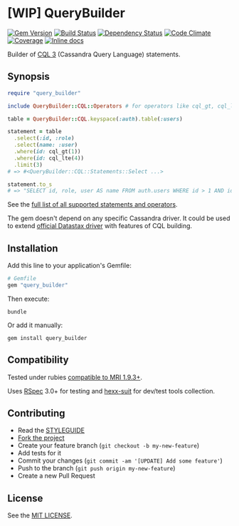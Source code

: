 [WIP] QueryBuilder
==================

[![Gem Version](https://img.shields.io/gem/v/query_builder.svg?style=flat)][gem]
[![Build Status](https://img.shields.io/travis/nepalez/query_builder/master.svg?style=flat)][travis]
[![Dependency Status](https://img.shields.io/gemnasium/nepalez/query_builder.svg?style=flat)][gemnasium]
[![Code Climate](https://img.shields.io/codeclimate/github/nepalez/query_builder.svg?style=flat)][codeclimate]
[![Coverage](https://img.shields.io/coveralls/nepalez/query_builder.svg?style=flat)][coveralls]
[![Inline docs](http://inch-ci.org/github/nepalez/query_builder.svg)][inch]

[codeclimate]: https://codeclimate.com/github/nepalez/query_builder
[coveralls]: https://coveralls.io/r/nepalez/query_builder
[gem]: https://rubygems.org/gems/query_builder
[gemnasium]: https://gemnasium.com/nepalez/query_builder
[travis]: https://travis-ci.org/nepalez/query_builder
[inch]: https://inch-ci.org/github/nepalez/query_builder

Builder of [CQL 3](https://cassandra.apache.org/doc/cql3/CQL.html#CassandraQueryLanguageCQLv3.2.0) (Cassandra Query Language) statements.

Synopsis
--------

```ruby
require "query_builder"

include QueryBuilder::CQL::Operators # for operators like cql_gt, cql_lte below.

table = QueryBuilder::CQL.keyspace(:auth).table(:users)

statement = table
  .select(:id, :role)
  .select(name: :user)
  .where(id: cql_gt(1))
  .where(id: cql_lte(4))
  .limit(3)
# => #<QueryBuilder::CQL::Statements::Select ...>

statement.to_s
# => "SELECT id, role, user AS name FROM auth.users WHERE id > 1 AND id <= 4 USING consistency = 'quorum' LIMIT 3;"
```

See the [full list of all supported statements and operators](https://github.com/nepalez/query_builder/wiki).

The gem doesn't depend on any specific Cassandra driver. It could be used to extend [official Datastax driver](https://github.com/datastax/ruby-driver) with features of CQL building.

Installation
------------

Add this line to your application's Gemfile:

```ruby
# Gemfile
gem "query_builder"
```

Then execute:

```
bundle
```

Or add it manually:

```
gem install query_builder
```

Compatibility
-------------

Tested under rubies [compatible to MRI 1.9.3+](.travis.yml).

Uses [RSpec] 3.0+ for testing and [hexx-suit] for dev/test tools collection.

[RSpec]: http://rspec.org
[hexx-suit]: https://github.com/nepalez/hexx-suit

Contributing
------------

* Read the [STYLEGUIDE](config/metrics/STYLEGUIDE)
* [Fork the project](https://github.com/nepalez/query_builder)
* Create your feature branch (`git checkout -b my-new-feature`)
* Add tests for it
* Commit your changes (`git commit -am '[UPDATE] Add some feature'`)
* Push to the branch (`git push origin my-new-feature`)
* Create a new Pull Request

License
-------

See the [MIT LICENSE](LICENSE).
